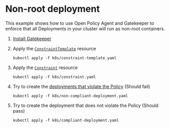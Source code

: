 # Non-root deployment

This example shows how to use Open Policy Agent and Gatekeeper to enforce that all Deployments in your cluster will run as non-root containers.

1. [Install Gatekeeper](https://asankov.dev/blog/2022/04/21/securing-kubernetes-with-open-policy-agent/#installing-gatekeeper)
2. Apply the [`ConstraintTemplate`](k8s/constraint-template.yaml) resource

   ```shell
   kubectl apply -f k8s/constraint-template.yaml
   ```

3. Apply the [`Constraint`](k8s/constraint.yaml) resource

   ```shell
   kubectl apply -f k8s/constraint.yaml
   ```

4. Try to create the [deployments that violate the Policy](k8s/non-compliant-deployment.yaml) (Should fail)

   ```shell
   kubectl apply -f k8s/non-compliant-deployment.yaml
   ```

5. Try to create the deployment that does not violate the Policy (Should pass)

   ```shell
   kubectl apply -f k8s/compliant-deployment.yaml
   ```
